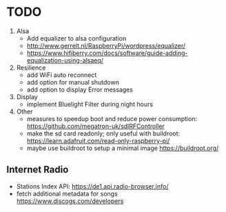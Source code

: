 # TODO
1. Alsa
    - Add equalizer to alsa configuration
    - http://www.gerrelt.nl/RaspberryPi/wordpress/equalizer/
    - https://www.hifiberry.com/docs/software/guide-adding-equalization-using-alsaeq/
2. Resilience
    - add WiFi auto reconnect
    - add option for manual shutdown
    - add option to display Error messages
3. Display
    - implement Bluelight Filter during night hours
4. Other
    - measures to speedup boot and reduce power consumption: https://github.com/megatron-uk/sdlRFController
    - make the sd card readonly; only useful with buildroot: https://learn.adafruit.com/read-only-raspberry-pi/
    - maybe use buildroot to setup a minimal image https://buildroot.org/

## Internet Radio
- Stations Index API: https://de1.api.radio-browser.info/
- fetch additional metadata for songs https://www.discogs.com/developers